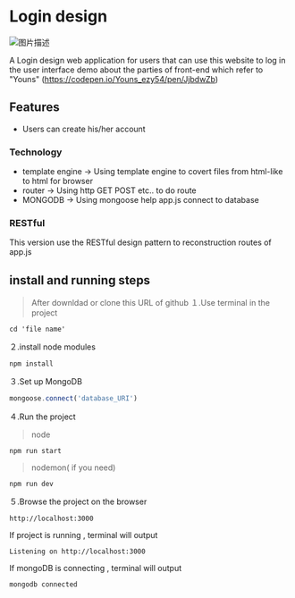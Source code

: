 # Login design
![图片描述](https://drive.usercontent.google.com/download?id=10OHDtMVT9cXOo1vz7k84xnVMZtt9bYYY&export=view)

A Login design web application for users that can use this website to log in the user interface demo
about the parties of front-end which refer to "Youns" (https://codepen.io/Youns_ezy54/pen/JjbdwZb) 
## Features
- Users can create his/her account 


### Technology
- template engine -> Using template engine to covert files from html-like to html for browser
- router -> Using http GET POST etc.. to do route
- MONGODB -> Using mongoose  help app.js connect to database

### RESTful 
This version use the RESTful design pattern to reconstruction routes of app.js

## **install and running steps**

> After downldad or clone this URL of github
１.Use terminal in the project

```properties
cd 'file name'
```

２.install node modules

```properties
npm install
```

３.Set up MongoDB

```js
mongoose.connect('database_URI')
```
４.Run the project
> node
```properties
npm run start
```
> nodemon( if you need)
```properties
npm run dev
```

５.Browse the project on the browser

```
http://localhost:3000
```

If project is running , terminal will output
```
Listening on http://localhost:3000
```
If mongoDB is connecting , terminal will output 
```
mongodb connected
```

